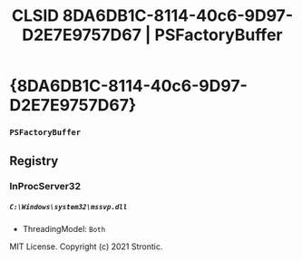 ﻿---
title: "CLSID 8DA6DB1C-8114-40c6-9D97-D2E7E9757D67 | PSFactoryBuffer"
excerpt: What is COM-Object CLSID 8DA6DB1C-8114-40c6-9D97-D2E7E9757D67?
---

# {8DA6DB1C-8114-40c6-9D97-D2E7E9757D67}

### `PSFactoryBuffer`

## Registry


### InProcServer32

##### `C:\Windows\system32\mssvp.dll`
* ThreadingModel: `Both`

MIT License. Copyright (c) 2021 Strontic.


